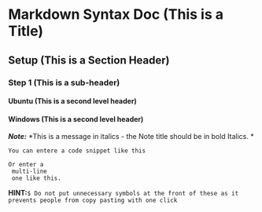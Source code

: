 # Markdown Syntax Doc (This is a Title)

## Setup (This is a Section Header)

### Step 1 (This is a sub-header)

#### Ubuntu (This is a second level header)

#### Windows (This is a second level header)

***Note:*** *This is a message in italics - the Note title should be in bold Italics. * 

`You can entere a code snippet like this`

```
Or enter a
 multi-line
 one like this. 
```

**HINT:**`$ Do not put unnecessary symbols at the front of these as it prevents people from copy pasting with one click`